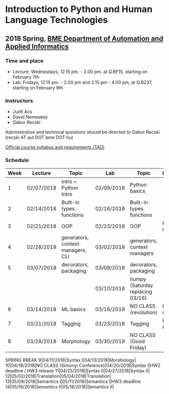 # Introduction to Python and Human Language Technologies
## 2018 Spring, [BME Department of Automation and Applied Informatics](http://www.aut.bme.hu)

### Time and place
- Lecture: Wednesdays, 12.15 pm. - 2.00 pm. at Q.BF15, starting on February 7th
- Lab: Fridays, 12.15 pm. - 2.00 pm and 2.15 pm - 4.00 pm, at Q.B237, starting on February 9th

### Instructors
- Judit Acs
- David Nemeskey
- Gabor Recski

Administrative and technical questions should be directed to Gabor Recski (recski AT aut DOT bme DOT hu)

[Official course syllabus and requirements (TAD)](https://portal.vik.bme.hu/kepzes/targyak/VIAUAV35/en/)

### Schedule

Week|Lecture|Topic|Lab|Topic|Homework
----|--|-------|-|---|--------
1|02/07/2018|Intro + Python Intro|02/09/2018|Python basics|
2|02/14/2018|Built-in types. functions|02/16/2018|Built-in types. functions|
3|02/21/2018|OOP|02/23/2018|OOP|HW1 release
4|02/28/2018|generators, context managers, CLI|03/02/2018|generators, context managers|
5|03/07/2018|decorators, packaging|03/09/2018|decorators, packaging|
||||03/10/2018|numpy (Saturday replacing 03/16)|
6|03/14/2018|ML basics|03/16/2018|NO CLASS (revolution)|HW1 deadline
7|03/21/2018|Tagging|03/23/2018|Tagging|HW2 release
8|03/28/2018|Morphology|03/30/2018|NO CLASS (Good Friday)|
SPRING BREAK
9|04/11/2018|Syntax I|04/13/2018|Morphology|
10|04/18/2018|NO CLASS (Simonyi Conference)|04/20/2018|Syntax I|HW2 deadline / HW3 release
11|04/25/2018|Syntax II|04/27/2018|Syntax II|
12|05/02/2018|Translation|05/04/2018|Translation|
13|05/09/2018|Semantics I|05/11/2018|Semantics I|HW3 deadline
14|05/16/2018|Semantics II|05/18/2018|Semantics II|

